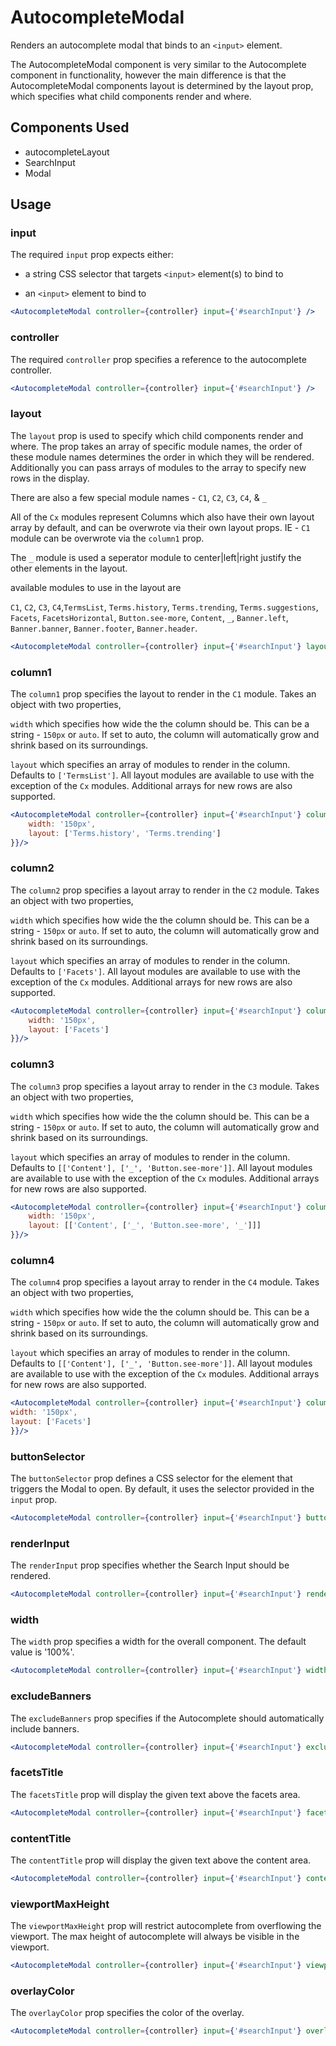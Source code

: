 # AutocompleteModal

Renders an autocomplete modal that binds to an `<input>` element.

The AutocompleteModal component is very similar to the Autocomplete component in functionality, however the main difference is that the AutocompleteModal components layout is determined by the layout prop, which specifies what child components render and where.

## Components Used
- autocompleteLayout
- SearchInput
- Modal

## Usage

### input
The required `input` prop expects either:

- a string CSS selector that targets `<input>` element(s) to bind to

- an `<input>` element to bind to

```jsx
<AutocompleteModal controller={controller} input={'#searchInput'} />
```

### controller
The required `controller` prop specifies a reference to the autocomplete controller.

```jsx
<AutocompleteModal controller={controller} input={'#searchInput'} />
```

### layout
The `layout` prop is used to specify which child components render and where. The prop takes an array of specific module names, the order of these module names determines the order in which they will be rendered. Additionally you can pass arrays of modules to the array to specify new rows in the display.

There are also a few special module names - `C1`, `C2`, `C3`, `C4`, & `_` 

All of the `Cx` modules represent Columns which also have their own layout array by default, and can be overwrote via their own layout props. IE - `C1` module can be overwrote via the `column1` prop. 

The `_` module is used a seperator module to center|left|right justify the other elements in the layout.

available modules to use in the layout are 

`C1`, `C2`, `C3`, `C4`,`TermsList`, `Terms.history`, `Terms.trending`, `Terms.suggestions`, `Facets`, `FacetsHorizontal`, `Button.see-more`, `Content`, `_`, `Banner.left`, `Banner.banner`, `Banner.footer`, `Banner.header`.

```jsx
<AutocompleteModal controller={controller} input={'#searchInput'} layout={[['C1','C2','C3']]}/>
```

### column1
The `column1` prop specifies the layout to render in the `C1` module. Takes an object with two properties, 

`width` which specifies how wide the the column should be. This can be a string - `150px` or `auto`. If set to auto, the column will automatically grow and shrink based on its surroundings. 

`layout` which specifies an array of modules to render in the column. Defaults to `['TermsList']`. All layout modules are available to use with the exception of the `Cx` modules. Additional arrays for new rows are also supported.

```jsx
<AutocompleteModal controller={controller} input={'#searchInput'} column1={{
    width: '150px',
    layout: ['Terms.history', 'Terms.trending']
}}/>
```

### column2
The `column2` prop specifies a layout array to render in the `C2` module. Takes an object with two properties, 

`width` which specifies how wide the the column should be. This can be a string - `150px` or `auto`. If set to auto, the column will automatically grow and shrink based on its surroundings. 

`layout` which specifies an array of modules to render in the column. Defaults to `['Facets']`. All layout modules are available to use with the exception of the `Cx` modules. Additional arrays for new rows are also supported.

```jsx
<AutocompleteModal controller={controller} input={'#searchInput'} column2={{
    width: '150px',
    layout: ['Facets']
}}/>
```

### column3
The `column3` prop specifies a layout array to render in the `C3` module. Takes an object with two properties, 

`width` which specifies how wide the the column should be. This can be a string - `150px` or `auto`. If set to auto, the column will automatically grow and shrink based on its surroundings. 

`layout` which specifies an array of modules to render in the column. Defaults to `[['Content'], ['_', 'Button.see-more']]`. All layout modules are available to use with the exception of the `Cx` modules. Additional arrays for new rows are also supported.

```jsx
<AutocompleteModal controller={controller} input={'#searchInput'} column3={{
    width: '150px',
    layout: [['Content', ['_', 'Button.see-more', '_']]]
}}/>
```

### column4
The `column4` prop specifies a layout array to render in the `C4` module. Takes an object with two properties, 

`width` which specifies how wide the the column should be. This can be a string - `150px` or `auto`. If set to auto, the column will automatically grow and shrink based on its surroundings. 

`layout` which specifies an array of modules to render in the column. Defaults to `[['Content'], ['_', 'Button.see-more']]`. All layout modules are available to use with the exception of the `Cx` modules. Additional arrays for new rows are also supported.

```jsx
<AutocompleteModal controller={controller} input={'#searchInput'} column4={{
width: '150px',
layout: ['Facets']
}}/>
```

### buttonSelector
The `buttonSelector` prop defines a CSS selector for the element that triggers the Modal to open. By default, it uses the selector provided in the `input` prop.

```jsx
<AutocompleteModal controller={controller} input={'#searchInput'} buttonSelector={".openSearchButton"} />
```

### renderInput
The `renderInput` prop specifies whether the Search Input should be rendered. 

```jsx
<AutocompleteModal controller={controller} input={'#searchInput'} renderInput={false} />
```

### width
The `width` prop specifies a width for the overall component. The default value is '100%'.

```jsx
<AutocompleteModal controller={controller} input={'#searchInput'} width="800px" />
```

### excludeBanners
The `excludeBanners` prop specifies if the Autocomplete should automatically include banners. 

```jsx
<AutocompleteModal controller={controller} input={'#searchInput'} excludeBanners={true} />
```

### facetsTitle
The `facetsTitle` prop will display the given text above the facets area.

```jsx
<AutocompleteModal controller={controller} input={'#searchInput'} facetsTitle={'Facets'} />
```

### contentTitle
The `contentTitle` prop will display the given text above the content area.

```jsx
<AutocompleteModal controller={controller} input={'#searchInput'} contentTitle={'Search Results'} />
```

### viewportMaxHeight
The `viewportMaxHeight` prop will restrict autocomplete from overflowing the viewport. The max height of autocomplete will always be visible in the viewport. 

```jsx
<AutocompleteModal controller={controller} input={'#searchInput'} viewportMaxHeight={true} />
```

### overlayColor 
The `overlayColor` prop specifies the color of the overlay.

```jsx
<AutocompleteModal controller={controller} input={'#searchInput'} overlayColor={'rgba(0,0,0,0.8)'} />
```
